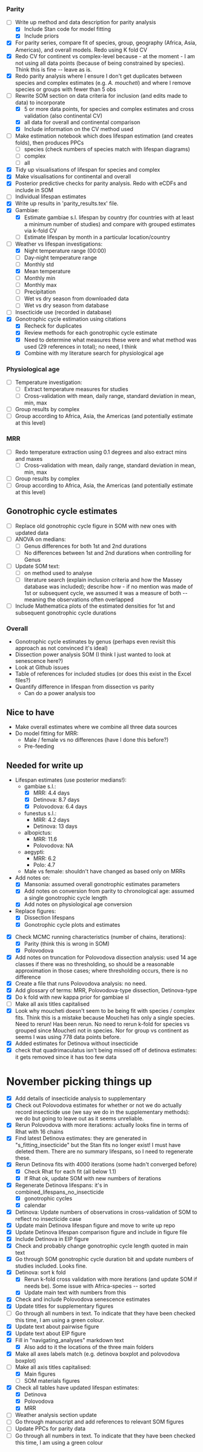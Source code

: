 ### Parity

* [ ] Write up method and data description for parity analysis
  * [x] Include Stan code for model fitting
  * [x] Include priors
* [x] For parity series, compare fit of species, group, geography (Africa, Asia, Americas), and overall models. Redo using K fold CV
* [x] Redo CV for continent vs complex-level because - at the moment - I am not using all data points (because of being constrained by species). Think this is fine -- leave as is.
* [x] Redo parity analysis where I ensure I don't get duplicates between species and complex estimates (e.g. *A. moucheti*) and where I remove species or groups with fewer than 5 obs
* [ ] Rewrite SOM section on data criteria for inclusion (and edits made to data) to incorporate
  * [x] 5 or more data points, for species and complex estimates and cross validation (also continental CV)
  * [x] all data for overall and continental comparison
  * [x] Include information on the CV method used
* [ ] Make estimation notebook which does lifespan estimation (and creates folds), then produces PPCs
  * [ ] species (check numbers of species match with lifespan diagrams)
  * [ ] complex
  * [ ] all 
* [x] Tidy up visualisations of lifespan for species and complex
* [x] Make visualisations for continental and overall
* [x] Posterior predictive checks for parity analysis. Redo with eCDFs and include in SOM
* [ ] Individual lifespan estimates
* [x] Write up results in 'parity_results.tex' file.
* [x] Gambiae:
  * [x] Estimate gambiae s.l. lifespan by country (for countries with at least a minimum number of studies) and compare with grouped estimates via k-fold CV
  * [ ] Estimate lifespan by month in a particular location/country
* [ ] Weather vs lifespan investigations:
  * [x] Night temperature range (00:00)
  * [ ] Day-night temperature range
  * [ ] Monthly std
  * [x] Mean temperature
  * [ ] Monthly min
  * [ ] Monthly max
  * [ ] Precipitation
  * [ ] Wet vs dry season from downloaded data
  * [ ] Wet vs dry season from database
* [ ] Insecticide use (recorded in database)
* [x] Gonotrophic cycle estimation using citations
  * [x] Recheck for duplicates
  * [x] Review methods for each gonotrophic cycle estimate
  * [x] Need to determine what measures these were and what method was used (29 references in total); no need, I think
  * [x] Combine with my literature search for physiological age

### Physiological age

- [ ] Temperature investigation:
  - [ ] Extract temperature measures for studies
  - [ ] Cross-validation with mean, daily range, standard deviation in mean, min, max
- [ ] Group results by complex
- [ ] Group according to Africa, Asia, the Americas (and potentially estimate at this level)

### MRR

- [ ] Redo temperature extraction using 0.1 degrees and also extract mins and maxes
  - [ ] Cross-validation with mean, daily range, standard deviation in mean, min, max
- [ ] Group results by complex
- [ ] Group according to Africa, Asia, the Americas (and potentially estimate at this level)

## Gonotrophic cycle estimates

- [ ] Replace old gonotrophic cycle figure in SOM with new ones with updated data
- [ ] ANOVA on medians:
  - [ ] Genus differences for both 1st and 2nd durations
  - [ ] No differences between 1st and 2nd durations when controlling for Genus
- [ ] Update SOM text:
  - [ ] on method used to analyse
  - [ ] literature search (explain inclusion criteria and how the Massey database was included); describe how - if no mention was made of 1st or subsequent cycle, we assumed it was a measure of both -- meaning the observations often overlapped
- [ ] Include Mathematica plots of the estimated densities for 1st and subsequent gonotrophic cycle durations

### Overall

* Gonotrophic cycle estimates by genus (perhaps even revisit this approach as not convinced it's ideal)
* Dissection power analysis SOM (I think I just wanted to look at senescence here?)
* Look at Github issues
* Table of references for included studies (or does this exist in the Excel files?)
* Quantify difference in lifespan from dissection vs parity
  * Can do a power analysis too

## Nice to have

* Make overall estimates where we combine all three data sources
* Do model fitting for MRR:
  * Male / female vs no differences (have I done this before?)
  * Pre-feeding

## Needed for write up

* Lifespan estimates (use posterior medians!):
  * gambiae s.l.:
    * [x] MRR: 4.4 days
    * [x] Detinova: 8.7 days
    * [x] Polovodova: 6.4 days
  * funestus s.l.:
    * MRR: 4.2 days
    * Detinova: 13 days
  * albopictus:
    * MRR: 11.6
    * Polovodova: NA
  * aegypti: 
    * MRR: 6.2
    * Polo: 4.7
  * Male vs female: shouldn't have changed as based only on MRRs
* Add notes on:
  * [x] Mansonia: assumed overall gonotrophic estimates parameters
  * [x] Add notes on conversion from parity to chronological age: assumed a single gonotrophic cycle length
  * [x] Add notes on physiological age conversion
* Replace figures:
  * [x] Dissection lifespans
  * [x] Gonotrophic cycle plots and estimates
* [x] Check MCMC running characteristics (number of chains, iterations):
  * [x] Parity (think this is wrong in SOM)
  * [x] Polovodova
* [x] Add notes on truncation for Polovodova dissection analysis: used 14 age classes if there was no thresholding, so should be a reasonable approximation in those cases; where thresholding occurs, there is no difference
* [x] Create a file that runs Polovodova analysis: no need.
* [x] Add glossary of terms: MRR, Polovodova-type dissection, Detinova-type
* [x] Do k fold with new kappa prior for gambiae sl
* [ ] Make all axis titles capitalised
* [x] Look why moucheti doesn't seem to be being fit with species / complex fits. Think this is a mistake because Moucheti has only a single species. Need to rerun! Has been rerun. No need to rerun k-fold for species vs grouped since Moucheti not in species. Nor for group vs continent as seems I was using 778 data points before.
* [x] Added estimates for Detinova without insecticide
* [x] check that quadrimaculatus isn't being missed off of detinova estimates: it gets removed since it has too few data

# November picking things up

* [x] Add details of insecticide analysis to supplementary
* [x] Check out Polovodova estimates for whether or not we do actually record insecticide use (we say we do in the supplementary methods): we do but going to leave out as it seems unreliable.
* [x] Rerun Polovodova with more iterations: actually looks fine in terms of Rhat with 16 chains
* [x] Find latest Detinova estimates: they are generated in "s_fitting_insecticide" but the Stan fits no longer exist! I must have deleted them. There are no summary lifespans, so I need to regenerate these.
* [x] Rerun Detinova fits with 4000 iterations (some hadn't converged before)
  * [x] Check Rhat for each fit (all below 1.1)
  * [x] If Rhat ok, update SOM with new numbers of iterations
* [x] Regenerate Detinova lifespans: it's in combined_lifespans_no_insecticide
  * [x] gonotrophic cycles
  * [x] calendar
* [x] Detinova: Update numbers of observations in cross-validation of SOM to reflect no insecticide case
* [x] Update main Detinova lifespan figure and move to write up repo
* [x] Update Detinova lifespan comparison figure and include in figure file
* [x] Include Detinova in EIP figure
* [x] Check and probably change gonotrophic cycle length quoted in main text
* [x] Go through SOM gonotrophic cycle duration bit and update numbers of studies included. Looks fine.
* [x] Detinova: sort k fold
  * [x] Rerun k-fold cross validation with more iterations (and update SOM if needs be). Some issue with Africa-species -- sorted
  * [x] Update main text with numbers from this
* [x] Check and include Polovodova senescence estimates
* [x] Update titles for supplementary figures
* [ ] Go through all numbers in text. To indicate that they have been checked this time, I am using a green colour.
* [x] Update text about pairwise figure
* [x] Update text about EIP figure
* [x] Fill in "navigating_analyses" markdown text
  * [x] Also add to it the locations of the three main folders
* [x] Make all axes labels match (e.g. detinova boxplot and polovodova boxplot)
* [ ] Make all axis titles capitalised:
  * [x] Main figures
  * [ ] SOM materials figures
* [x] Check all tables have updated lifespan estimates:
  * [x] Detinova
  * [x] Polovodova
  * [x] MRR
* [ ] Weather analysis section update
* [ ] Go through manuscript and add references to relevant SOM figures
* [ ] Update PPCs for parity data
* [ ] Go through all numbers in text. To indicate that they have been checked this time, I am using a green colour